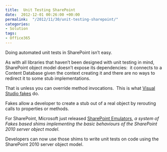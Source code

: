 ```yaml
---
title:  Unit Testing SharePoint
date:  2012-12-01 00:26:00 +00:00
permalink:  "/2012/11/30/unit-testing-sharepoint/"
categories:
- Solution
tags:
- Office365
---
```

Doing automated unit tests in SharePoint isn’t easy.

As with all libraries that haven’t been designed with unit testing in mind, SharePoint object model doesn’t expose its dependencies:  it connects to a Content Database given the context creating it and there are no ways to redirect it to some stub implementations.

That is unless you can override method invocations.  This is what <a href="http://msdn.microsoft.com/en-us/library/hh549175.aspx">Visual Studio fakes</a> do.

Fakes allow a developer to create a stub out of a real object by rerouting calls to properties or methods.

For SharePoint, Microsoft just released <a href="http://blogs.msdn.com/b/visualstudioalm/archive/2012/11/26/introducing-sharepoint-emulators.aspx">SharePoint Emulators</a>, <em>a system of Fakes based shims implementing the basic behaviours of the SharePoint 2010 server object model</em>.

Developers can now use those shims to write unit tests on code using the SharePoint 2010 server object model.